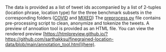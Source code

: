 The data is provided as a list of tweet ids accompanied by a list of 2-tuples (location phrase, location type) for the three benchmark subsets in the corresponding folders ([COVID](COVID) and [MIXED](MIXED))
The [preprocess.py](preprocess.py) file contains pre-processing script to clean, anonymize and tokenize the tweets. 
A preview of annoation tool is provided as an HTML file. You can view the rendered preview [https://htmlpreview.github.io/?https://github.com/sarthakksu/finegrained-location-data/blob/main/annotation_tool.html](here).
